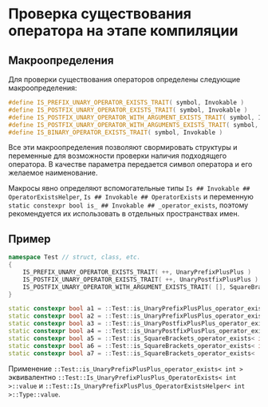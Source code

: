 # Проверка существования оператора на этапе компиляции

## Макроопределения

Для проверки существования операторов определены следующие макроопределения:

```cpp
#define IS_PREFIX_UNARY_OPERATOR_EXISTS_TRAIT( symbol, Invokable )
#define IS_POSTFIX_UNARY_OPERATOR_EXISTS_TRAIT( symbol, Invokable )
#define IS_POSTFIX_UNARY_OPERATOR_WITH_ARGUMENT_EXISTS_TRAIT( symbol, Invokable )
#define IS_POSTFIX_UNARY_OPERATOR_WITH_ARGUMENTS_EXISTS_TRAIT( symbol, Invokable )
#define IS_BINARY_OPERATOR_EXISTS_TRAIT( symbol, Invokable )
```

Все эти макроопределения позволяют свормировать структуры и переменные для возможности проверки наличия подходящего оператора. В качестве параметра передается символ оператора и его желаемое наименование.

Макросы явно определяют вспомогательные типы ```Is ## Invokable ## OperatorExistsHelper```, ```Is ## Invokable ## OperatorExists``` и переменную ```static constexpr bool is_ ## Invokable ## _operator_exists```, поэтому рекомендуется их использовать в отдельных пространствах имен.

## Пример

```cpp
namespace Test // struct, class, etc.
{
    IS_PREFIX_UNARY_OPERATOR_EXISTS_TRAIT( ++, UnaryPrefixPlusPlus )
    IS_POSTFIX_UNARY_OPERATOR_EXISTS_TRAIT( ++, UnaryPostfixPlusPlus )
    IS_POSTFIX_UNARY_OPERATOR_WITH_ARGUMENT_EXISTS_TRAIT( [], SquareBrackets )
}

static constexpr bool a1 = ::Test::is_UnaryPrefixPlusPlus_operator_exists< int >; // true
static constexpr bool a2 = ::Test::is_UnaryPrefixPlusPlus_operator_exists< const int >; // false
static constexpr bool a3 = ::Test::is_UnaryPostfixPlusPlus_operator_exists< int >; // true
static constexpr bool a4 = ::Test::is_UnaryPostfixPlusPlus_operator_exists< const int >; // false
static constexpr bool a5 = ::Test::is_SquareBrackets_operator_exists< int, int >; // false
static constexpr bool a6 = ::Test::is_SquareBrackets_operator_exists< int[10], int >; // true
static constexpr bool a7 = ::Test::is_SquareBrackets_operator_exists< ::std::vector< int >, int >; // true
```

Применение ```::Test::is_UnaryPrefixPlusPlus_operator_exists< int >``` эквивалентно ```::Test::Is_UnaryPrefixPlusPlus_OperatorExists< int >::value``` и ```::Test::Is_UnaryPrefixPlusPlus_OperatorExistsHelper< int >::Type::value```.